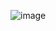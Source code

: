 ​![image](https://user-images.githubusercontent.com/96529109/224230586-e5c21340-c65e-4a80-9f53-923f8f41e268.png)
